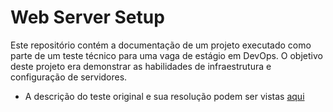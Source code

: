 # Web Server Setup
Este repositório contém a documentação de um projeto executado como parte de um teste técnico para uma vaga de estágio em DevOps. O objetivo deste projeto era demonstrar as habilidades de infraestrutura e configuração de servidores.

- A descrição do teste original e sua resolução podem ser vistas [aqui](./TesteOrginal/README.md)